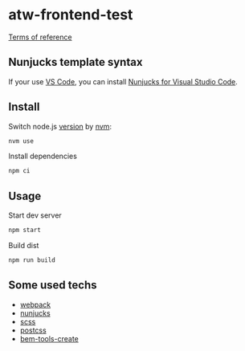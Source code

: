 # atw-frontend-test

[Terms of reference](TOR.ru.md)

## Nunjucks template syntax

If your use [VS Code](https://code.visualstudio.com/), you can install [Nunjucks for Visual Studio Code](https://marketplace.visualstudio.com/items?itemName=ronnidc.nunjucks).

## Install

Switch node.js [version](.nvmrc) by [nvm](https://github.com/nvm-sh/nvm):
```bash
nvm use
```

Install dependencies
```bash
npm ci
```

## Usage

Start dev server
```bash
npm start
```

Build dist
```bash
npm run build
```

## Some used techs
- [webpack](https://webpack.js.org/)
- [nunjucks](https://mozilla.github.io/nunjucks/)
- [scss](https://sass-lang.com/)
- [postcss](https://postcss.org/)
- [bem-tools-create](https://github.com/bem-tools/bem-tools-create)
